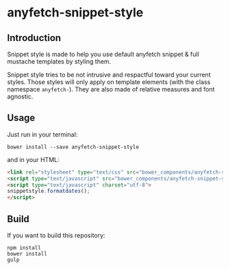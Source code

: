 anyfetch-snippet-style
======================

Introduction
------------

Snippet style is made to help you use default anyfetch snippet & full mustache templates by styling them.

Snippet style tries to be not intrusive and respactful toward your current styles. Those styles will only apply on template elements (with the class namespace `anyfetch-`). They are also made of relative measures and font agnostic.

Usage
-----

Just run in your terminal:

```shell
bower install --save anyfetch-snippet-style
```

and in your HTML:

```html
<link rel="stylesheet" type="text/css" src="bower_components/anyfetch-snippet-style/dist/index.min.css" />
<script type="text/javascript" src="bower_components/anyfetch-snippet-style/dist/index-moment.min.js"></script>
<script type="text/javascript" charset="utf-8">
snippetstyle.formatdates();
</script>
```

Build
-----

If you want to build this repository:

```
npm install
bower install
gulp
```
